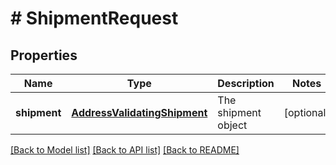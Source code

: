 # # ShipmentRequest

## Properties

Name | Type | Description | Notes
------------ | ------------- | ------------- | -------------
**shipment** | [**AddressValidatingShipment**](AddressValidatingShipment.md) | The shipment object | [optional] 

[[Back to Model list]](../../README.md#documentation-for-models) [[Back to API list]](../../README.md#documentation-for-api-endpoints) [[Back to README]](../../README.md)


